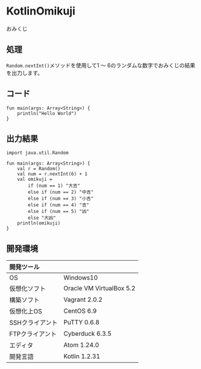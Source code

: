 # KotlinOmikuji
おみくじ

## 処理
`Random.nextInt()`メソッドを使用して1 ～ 6のランダムな数字でおみくじの結果を出力します。

## コード
```
fun main(args: Array<String>) {
    println("Hello World")
}
```

## 出力結果  
```
import java.util.Random

fun main(args: Array<String>) {
    val r = Random()
    val num = r.nextInt(6) + 1
    val omikuji =
        if (num == 1) "大吉"
        else if (num == 2) "中吉"
        else if (num == 3) "小吉"
        else if (num == 4) "吉"
        else if (num == 5) "凶"
        else "大凶"    
    println(omikuji)
}
```

## 開発環境
| 開発ツール |  |
|:-|:-|
| OS | Windows10 |
| 仮想化ソフト | Oracle VM VirtualBox 5.2 |
| 構築ソフト | Vagrant 2.0.2 |
| 仮想化上OS | CentOS 6.9 |
| SSHクライアント | PuTTY 0.6.8 |
| FTPクライアント | Cyberduck 6.3.5 |
| エディタ | Atom 1.24.0 |
| 開発言語 | Kotlin 1.2.31 |
